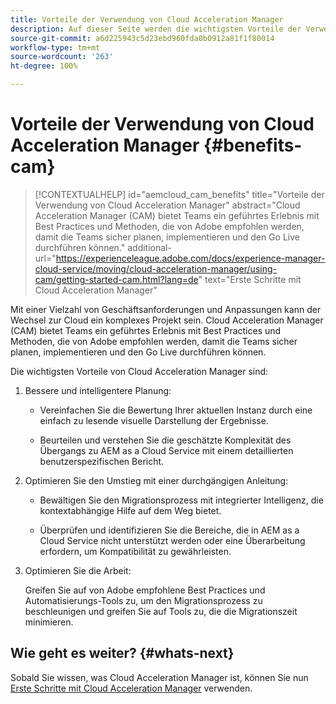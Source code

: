 ```yaml
---
title: Vorteile der Verwendung von Cloud Acceleration Manager
description: Auf dieser Seite werden die wichtigsten Vorteile der Verwendung von Cloud Acceleration Manager beschrieben.
source-git-commit: a6d225943c5d23ebd960fda0b0912a81f1f80014
workflow-type: tm+mt
source-wordcount: '263'
ht-degree: 100%

---
```


# Vorteile der Verwendung von Cloud Acceleration Manager {#benefits-cam}

>[!CONTEXTUALHELP]
>id="aemcloud_cam_benefits"
>title="Vorteile der Verwendung von Cloud Acceleration Manager"
>abstract="Cloud Acceleration Manager (CAM) bietet Teams ein geführtes Erlebnis mit Best Practices und Methoden, die von Adobe empfohlen werden, damit die Teams sicher planen, implementieren und den Go Live durchführen können."
>additional-url="https://experienceleague.adobe.com/docs/experience-manager-cloud-service/moving/cloud-acceleration-manager/using-cam/getting-started-cam.html?lang=de" text="Erste Schritte mit Cloud Acceleration Manager"

Mit einer Vielzahl von Geschäftsanforderungen und Anpassungen kann der Wechsel zur Cloud ein komplexes Projekt sein. Cloud Acceleration Manager (CAM) bietet Teams ein geführtes Erlebnis mit Best Practices und Methoden, die von Adobe empfohlen werden, damit die Teams sicher planen, implementieren und den Go Live durchführen können.

Die wichtigsten Vorteile von Cloud Acceleration Manager sind:

1. Bessere und intelligentere Planung:

   * Vereinfachen Sie die Bewertung Ihrer aktuellen Instanz durch eine einfach zu lesende visuelle Darstellung der Ergebnisse.

   * Beurteilen und verstehen Sie die geschätzte Komplexität des Übergangs zu AEM as a Cloud Service mit einem detaillierten benutzerspezifischen Bericht.

1. Optimieren Sie den Umstieg mit einer durchgängigen Anleitung:

   * Bewältigen Sie den Migrationsprozess mit integrierter Intelligenz, die kontextabhängige Hilfe auf dem Weg bietet.

   * Überprüfen und identifizieren Sie die Bereiche, die in AEM as a Cloud Service nicht unterstützt werden oder eine Überarbeitung erfordern, um Kompatibilität zu gewährleisten.

1. Optimieren Sie die Arbeit:

   Greifen Sie auf von Adobe empfohlene Best Practices und Automatisierungs-Tools zu, um den Migrationsprozess zu beschleunigen und greifen Sie auf Tools zu, die die Migrationszeit minimieren.

## Wie geht es weiter? {#whats-next}

Sobald Sie wissen, was Cloud Acceleration Manager ist, können Sie nun [Erste Schritte mit Cloud Acceleration Manager](https://experienceleague.adobe.com/docs/experience-manager-cloud-service/moving/cloud-acceleration-manager/using-cam/getting-started-cam.html?lang=de) verwenden.
